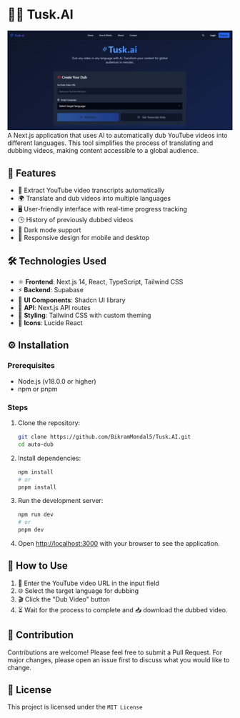# 🎥🧠 Tusk.AI

![Auto-Dub Screenshot](public/tusk-ai.png)
A Next.js application that uses AI to automatically dub YouTube videos into different languages. This tool simplifies the process of translating and dubbing videos, making content accessible to a global audience.

## 🌟 Features

- 🎥 Extract YouTube video transcripts automatically
- 🌍 Translate and dub videos into multiple languages
- 🖥️ User-friendly interface with real-time progress tracking
- 🕒 History of previously dubbed videos
- 🌙 Dark mode support
- 📱 Responsive design for mobile and desktop

## 🛠️ Technologies Used

- ⚛️ **Frontend**: Next.js 14, React, TypeScript, Tailwind CSS
- ⚡ **Backend**: Supabase 
- 🧩 **UI Components**: Shadcn UI library
- 🔌 **API**: Next.js API routes
- 🎨 **Styling**: Tailwind CSS with custom theming
- 🎯 **Icons**: Lucide React

## ⚙️ Installation

### Prerequisites

- Node.js (v18.0.0 or higher)
- npm or pnpm

### Steps

1. Clone the repository:
   ```bash
   git clone https://github.com/BikramMondal5/Tusk.AI.git
   cd auto-dub
   ```

2. Install dependencies:
   ```bash
   npm install
   # or
   pnpm install
   ```

3. Run the development server:
   ```bash
   npm run dev
   # or
   pnpm dev
   ```

4. Open [http://localhost:3000](http://localhost:3000) with your browser to see the application.

## 🚀 How to Use

1. 🔗 Enter the YouTube video URL in the input field
2. 🌐 Select the target language for dubbing
3. 🎬 Click the "Dub Video" button
4. ⏳ Wait for the process to complete and 📥 download the dubbed video.

## 🤝 Contribution

Contributions are welcome! Please feel free to submit a Pull Request. For major changes, please open an issue first to discuss what you would like to change.

## 📜 License

This project is licensed under the `MIT License`